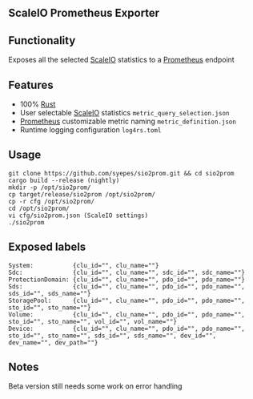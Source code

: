 ## ScaleIO Prometheus Exporter

## Functionality
 Exposes all the selected [ScaleIO](https://store.emc.com/ScaleIO/) statistics to a [Prometheus](https://prometheus.io/) endpoint

## Features
 - 100% [Rust](http://rust-lang.org/)
 - User selectable [ScaleIO](https://store.emc.com/ScaleIO/) statistics `metric_query_selection.json`
 - [Prometheus](https://prometheus.io/) customizable metric naming `metric_definition.json`
 - Runtime logging configuration `log4rs.toml`

## Usage
    git clone https://github.com/syepes/sio2prom.git && cd sio2prom
    cargo build --release (nightly)
    mkdir -p /opt/sio2prom/
    cp target/release/sio2prom /opt/sio2prom/
    cp -r cfg /opt/sio2prom/
    cd /opt/sio2prom/
    vi cfg/sio2prom.json (ScaleIO settings)
    ./sio2prom

## Exposed labels
    System:           {clu_id="", clu_name=""}
    Sdc:              {clu_id="", clu_name="", sdc_id="", sdc_name=""}
    ProtectionDomain: {clu_id="", clu_name="", pdo_id="", pdo_name=""}
    Sds:              {clu_id="", clu_name="", pdo_id="", pdo_name="", sds_id="", sds_name=""}
    StoragePool:      {clu_id="", clu_name="", pdo_id="", pdo_name="", sto_id="", sto_name=""}
    Volume:           {clu_id="", clu_name="", pdo_id="", pdo_name="", sto_id="", sto_name="", vol_id="", vol_name=""}
    Device:           {clu_id="", clu_name="", pdo_id="", pdo_name="", sto_id="", sto_name="", sds_id="", sds_name="", dev_id="", dev_name="", dev_path=""}

## Notes
Beta version still needs some work on error handling
